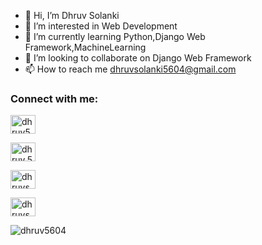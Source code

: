 - 👋 Hi, I’m Dhruv Solanki
- 👀 I’m interested in Web Development
- 🌱 I’m currently learning Python,Django Web Framework,MachineLearning 
- 💞️ I’m looking to collaborate on Django Web Framework
- 📫 How to reach me dhruvsolanki5604@gmail.com
  
<h3 align="left">Connect with me:</h3>
<p align="left">
<a href="https://linkedin.com/in/dhruv5604" target="blank"><img align="center" src="https://raw.githubusercontent.com/rahuldkjain/github-profile-readme-generator/master/src/images/icons/Social/linked-in-alt.svg" alt="dhruv5604" height="30" width="40" /></a>
  
<a href="https://instagram.com/dhruv.5604" target="blank"><img align="center" src="https://raw.githubusercontent.com/rahuldkjain/github-profile-readme-generator/master/src/images/icons/Social/instagram.svg" alt="dhruv.5604" height="30" width="40" /></a>

<a href="https://www.hackerrank.com/dhruvsolanki5604" target="blank"><img align="center" src="https://raw.githubusercontent.com/rahuldkjain/github-profile-readme-generator/master/src/images/icons/Social/hackerrank.svg" alt="dhruvsolanki5604" height="30" width="40" /></a>

<a href="https://www.leetcode.com/dhruvsolanki5604" target="blank"><img align="center" src="https://raw.githubusercontent.com/rahuldkjain/github-profile-readme-generator/master/src/images/icons/Social/leet-code.svg" alt="dhruvsolanki5604" height="30" width="40" /></a>

</p>


  <p align="left"> <img src="https://komarev.com/ghpvc/?username=dhruv5604&label=Profile%20views&color=0e75b6&style=flat" alt="dhruv5604" /> </p>
<!---
dhruv5604/dhruv5604 is a ✨ special ✨ repository because its `README.md` (this file) appears on your GitHub profile.
You can click the Preview link to take a look at your changes.
--->
